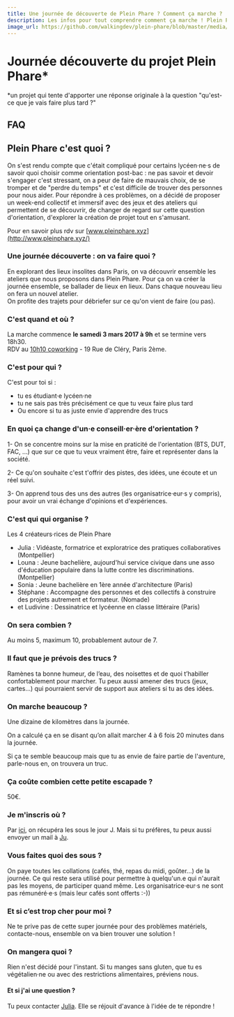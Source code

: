 ```yaml
---
title: Une journée de découverte de Plein Phare ? Comment ça marche ?
description: Les infos pour tout comprendre comment ça marche ! Plein Phare est un projet qui a pour intention d'apporter une réponse originale à la question "qu'est-ce que je vais faire plus tard ?".
image_url: https://github.com/walkingdev/plein-phare/blob/master/media/banner-plein-phare.png?raw=true
---
```


# Journée découverte du projet Plein Phare*
*un projet qui tente d'apporter une réponse originale à la question "qu'est-ce que je vais faire plus tard ?"

## FAQ

## Plein Phare c'est quoi ? 
On s'est rendu compte que c'était compliqué pour certains lycéen·ne·s de savoir quoi choisir comme orientation post-bac : ne pas savoir et devoir s'engager c'est stressant, on a peur de faire de mauvais choix, de se tromper et de "perdre du temps" et c'est difficile de trouver des personnes pour nous aider. 
Pour répondre à ces problèmes, on a décidé de proposer un week-end collectif et immersif avec des jeux et des ateliers qui permettent de se découvrir, de changer de regard sur cette question d'orientation, d'explorer la création de projet tout en s'amusant. 

Pour en savoir plus rdv sur [www.pleinphare.xyz](http://www.pleinphare.xyz/)

### Une journée découverte : on va faire quoi ?

En explorant des lieux insolites dans Paris, on va découvrir ensemble les ateliers que nous proposons dans Plein Phare. Pour ça on va créer la journée ensemble, se ballader de lieux en lieux.  Dans chaque nouveau lieu on fera un nouvel atelier.  
On profite des trajets pour débriefer sur ce qu'on vient de faire (ou pas).

### C'est quand et où ?

La marche commence **le samedi 3 mars 2017 à 9h** et se termine vers 18h30.  
RDV au [10h10 coworking](https://www.le10h10.com) - 19 Rue de Cléry, Paris 2ème.

### C'est pour qui ?

C'est pour toi si :
- tu es étudiant·e lycéen·ne 
- tu ne sais pas très précisément ce que tu veux faire plus tard
- Ou encore si tu as juste envie d'apprendre des trucs 

### En quoi ça change d'un·e conseill·er·ère d'orientation ?

1- On se concentre moins sur la mise en praticité de l'orientation (BTS, DUT, FAC, ...) que sur ce que tu veux vraiment être, faire et représenter dans la société.
  
2- Ce qu'on souhaite c'est t'offrir des pistes, des idées, une écoute et un réel suivi.

3- On apprend tous des uns des autres (les organisatrice·eur·s y compris), pour avoir un vrai échange d'opinions et d'expériences.

### C'est qui qui organise ?

Les 4 créateurs·rices de Plein Phare   
- Julia : Vidéaste, formatrice et exploratrice des pratiques collaboratives (Montpellier)  
- Louna : Jeune bachelière, aujourd'hui service civique dans une asso d'éducation populaire dans la lutte contre les discriminations.(Montpellier)  
- Sonia : Jeune bachelière en 1ère année d'architecture (Paris)  
- Stéphane : Accompagne des personnes et des collectifs à construire des projets autrement et formateur. (Nomade)  
- et Ludivine : Dessinatrice et lycéenne en classe littéraire (Paris)  

### On sera combien ?

Au moins 5, maximum 10, probablement autour de 7.

### Il faut que je prévois des trucs ?

Ramènes ta bonne humeur, de l’eau, des noisettes et de quoi t’habiller confortablement pour marcher. Tu peux aussi amener des trucs (jeux, cartes...) qui pourraient servir de support aux ateliers si tu as des idées.

### On marche beaucoup ?

Une dizaine de kilomètres dans la journée.

On a calculé ça en se disant qu’on allait marcher 4 à 6 fois 20 minutes dans la journée.

Si ça te semble beaucoup mais que tu as envie de faire partie de l'aventure, parle-nous en, on trouvera un truc.

### Ça coûte combien cette petite escapade ?

50€. 

### Je m'inscris où ?

Par [ici](https://www.eventbrite.fr/e/billets-walking-dev-tu-veux-faire-quoi-plus-tard-42753520932), on récupéra les sous le jour J.
Mais si tu préfères, tu peux aussi envoyer un mail à [Ju](mailto:julia.barbelane@gmail.com).

### Vous faites quoi des sous ?

On paye toutes les collations (cafés, thé, repas du midi, goûter...) de la journée. Ce qui reste sera utilisé pour permettre à quelqu'un.e qui n'aurait pas les moyens, de participer quand même. Les organisatrice·eur·s ne sont pas rémunéré·e·s (mais leur cafés sont offerts :-))

### Et si c’est trop cher pour moi ?

Ne te prive pas de cette super journée pour des problèmes matériels, contacte-nous, ensemble on va bien trouver une solution !

### On mangera quoi ?

Rien n'est décidé pour l'instant. Si tu manges sans gluten, que tu es végétalien·ne ou avec des restrictions alimentaires, préviens nous.

#### Et si j'ai une question ?

Tu peux contacter [Julia](mailto:julia.barbelane@gmail.com). Elle se réjouit d'avance à l'idée de te répondre !

